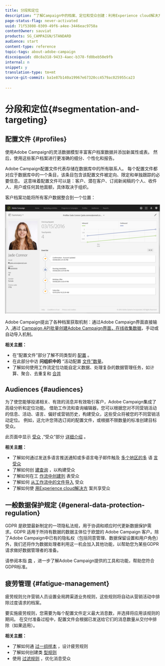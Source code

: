 ```yaml
---
title: 分段和定位
description: “了解Campaign中的档案、定位和受众创建：利用Experience cloud解决方案构建受众、导入联系人共享受众，并避免营销疲劳。”
page-status-flag: never-activated
uuid: 71f53808-0309-49f6-a4ee-3446eac9758a
contentOwner: sauviat
products: SG_CAMPAIGN/STANDARD
audience: start
content-type: reference
topic-tags: about-adobe-campaign
discoiquuid: d8c8a318-9433-4aec-b378-fd0beb50e9fb
internal: n
snippet: y
translation-type: tm+mt
source-git-commit: ba1e87b140a19967e67320cc4579ac025955ca23

---
```



# 分段和定位{#segmentation-and-targeting}

## 配置文件 {#profiles}

使用Adobe Campaign的灵活数据模型丰富客户档案数据并添加新属性或表。 然后，使用这些客户档案进行更准确的细分、个性化和报告。

Adobe Campaign配置文件代表存储在数据库中的所有联系人。 每个配置文件都对应于数据库中的一个条目，该条目包含该配置文件被定向、限定和单独跟踪的必要信息。 这意味着配置文件可以是：客户、潜在客户、订阅新闻稿的个人、收件人、用户或任何其他面额，具体取决于组织。

客户档案功能将所有客户数据整合到一个位置：

![](assets/mkt_hist_view.png)

Adobe Campaign提出了各种档案获取机制：通过Adobe Campaign界面直接输入 [,](../../channels/using/about-landing-pages.md)通过 [Campaign API批量创建Adobe Campaign界面，在线收集数据](../../automating/using/about-data-import-and-export.md)[](../../audiences/using/creating-profiles.md)[](../../api/using/about-campaign-standard-apis.md)，手动或自动导入机制。

**相关主题：**

* 在“配置文件”部分了解不同类型的 [配置](../../audiences/using/about-profiles.md) 。
* 在此部分中访 **问组织中的** “活动配置 [文件”数量](../../audiences/using/active-profiles.md)。
* 了解如何使用工作流定位功能自定义数据、处理复杂的数据管理任务，如计算、聚合、去重复和 [合并](../../automating/using/about-targeting-activities.md)

## Audiences {#audiences}

为了使您能够投递相关、有效的消息并有效吸引客户，Adobe Campaign集成了高级分析和定位功能。 借助工作流和查询编辑器，您可以根据您对不同营销活动的信息、活动、语言、偏好或营销历史，构建受众，这些受众将被您的不同营销活动定位。 例如，这允许您筛选订阅的配置文件，或根据不限数量的标准创建目标受众。

此页面中显示 [受众](../../audiences/using/about-audiences.md) ,“受众”部分 [详细介绍](../../audiences/using/creating-audiences.md) 。

**相关主题：**

* 了解如何通过发送多语言推送通知或多语言电子邮件触及 [多个地区的多](../../channels/using/creating-a-multilingual-push-notification.md) 语 [言受众](../../channels/using/creating-a-multilingual-email.md)
* 了解如何创 [建查询](../../audiences/using/creating-audiences.md#creating-query-audiences) ，以构建受众
* 了解如何在工 [作流中创建列](../../audiences/using/creating-audiences.md#creating-list-audiences) 表受众
* 了解如何 [从工作流中的文件导入](../../audiences/using/creating-audiences.md#creating-file-audiences) 受众
* 了解如何使 [用Experience cloud解决方](../../audiences/using/creating-audiences.md#creating-experience-cloud-audiences) 案共享受众

## 一般数据保护规定 {#general-data-protection-regulation}

GDPR 是欧盟最新制定的一项隐私法规，用于协调和顺应时代更新数据保护需求。GDPR 适用于所持有数据的数据主体位于欧盟的 Adobe Campaign 客户。除了Adobe Campaign中已有的隐私权（包括同意管理、数据保留设置和用户角色）外，我们还将作为数据处理者利用这一机会加入其他功能，以帮助您为某些GDPR请求做好数据管理者的准备。

请参阅本指 [南](https://docs.campaign.adobe.com/doc/standard/getting_started/en/ACS_GDPR.html) ，进一步了解Adobe Campaign提供的工具和功能，帮助您符合GDPR标准。

## 疲劳管理 {#fatigue-management}

疲劳规则允许营销人员设置全局跨渠道业务规则，这些规则将自动从营销活动中排除过度请求的档案。

要实施疲劳规则，您需要为每个配置文件定义最大消息数，并选择将应用该规则的期间。 在交付准备过程中，配置文件会根据已发送给它们的消息数量从交付中排除（如果适用）。

**相关主题：**

* 了解如何通 [过一组样本](../../administration/using/fatigue-rules.md#examples) ，设计疲劳规则
* 了解如何创建类 [型规则](../../administration/using/about-typology-rules.md)
* 使用 [过滤规则](../../administration/using/filtering-rules.md) ，优化消息受众
